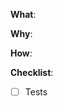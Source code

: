 **What**:

<!-- Why are these changes necessary? -->

**Why**:

<!-- How were these changes implemented? -->

**How**:

<!-- Have you done all of these thingss?  -->

**Checklist**:

<!-- add "N/A" to the end of each line that's irrelevant to your changes -->

<!-- to check an item, place an "x" in the box like so: "- [x] Documentation" -->

- [ ] Tests

<!-- feel free to add additional comments -->

